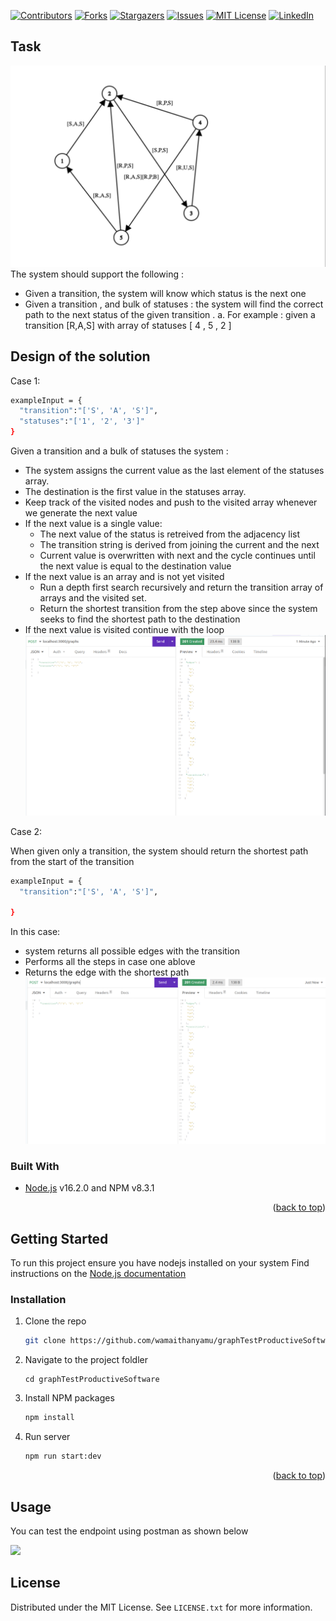 <div id="top"></div>
<!--
*** Thanks for checking out the graphTestProductiveSoftware. If you have a suggestion
*** that would make this better, please fork the repo and create a pull request
*** or simply open an issue with the tag "enhancement".
*** Don't forget to give the project a star!
*** Thanks again! Now go create something AMAZING! :D
-->



<!-- PROJECT SHIELDS -->
<!--
*** I'm using markdown "reference style" links for readability.
*** Reference links are enclosed in brackets [ ] instead of parentheses ( ).
*** See the bottom of this document for the declaration of the reference variables
*** for contributors-url, forks-url, etc. This is an optional, concise syntax you may use.
*** https://www.markdownguide.org/basic-syntax/#reference-style-links
-->
[![Contributors][contributors-shield]][contributors-url]
[![Forks][forks-shield]][forks-url]
[![Stargazers][stars-shield]][stars-url]
[![Issues][issues-shield]][issues-url]
[![MIT License][license-shield]][license-url]
[![LinkedIn][linkedin-shield]][linkedin-url]


## Task 

![](images/graph.png)
The system should support the following :
- Given a transition, the system will know which status is the next one
- Given a transition , and bulk of statuses : the system will find the correct path to the next status of the given transition .
  a. For example : given a transition [R,A,S] with array of statuses [ 4 , 5 , 2 ]

## Design of the solution

Case 1:

  ```sh
  exampleInput = {
    "transition":"['S', 'A', 'S']",	     
    "statuses":"['1', '2', '3']"	
  }
  ```
Given a transition and a bulk of statuses the system :
  - The system assigns the current value as the last element of the statuses array.
  - The destination is the first value in the statuses array.
  - Keep track of the visited nodes and push to the visited array whenever we generate the next value
  - If the next value is a single value:
    - The next value of the status is retreived from the adjacency list 
    - The transition string is derived from joining the current and the next
    - Current value is overwritten with next and the cycle continues until the next value is equal to the destination value 
  - If the next value is an array and is not yet visited
    - Run a depth first search recursively and return the transition array of arrays and the visited set. 
    - Return the shortest transition from the step above since the system seeks to find the shortest path to the destination
  - If the next value is visited continue with the loop 
![](images/both.png)

Case 2:

 When given only a transition, the system should return the shortest path from the start of the transition
  ```sh
  exampleInput = {
    "transition":"['S', 'A', 'S']",	     

  }
  ```
 In this case:
  - system returns all possible edges with the transition 
  - Performs all the steps in case one ablove
  - Returns the edge with the shortest path
![](images/transitionOnly.png)

### Built With

* [Node.js](https://nodejs.org/) v16.2.0 and NPM v8.3.1

<p align="right">(<a href="#top">back to top</a>)</p>

<!-- GETTING STARTED -->
## Getting Started

To run this project ensure you have nodejs installed on your system Find instructions on the [Node.js documentation](https://nodejs.org/)


### Installation


1. Clone the repo
   ```sh
   git clone https://github.com/wamaithanyamu/graphTestProductiveSoftware.git
   ```
   
2. Navigate to the project foldler
   ```shell
   cd graphTestProductiveSoftware
    ```

2. Install NPM packages
   ```sh
   npm install
   ```
3. Run server
   ```sh
   npm run start:dev
   ```

<p align="right">(<a href="#top">back to top</a>)</p>



<!-- USAGE EXAMPLES -->
## Usage

You can test the endpoint using postman as shown below

   ![](images/success.JPG)


<!-- LICENSE -->
## License

Distributed under the MIT License. See `LICENSE.txt` for more information.


<!-- MARKDOWN LINKS & IMAGES -->
<!-- https://www.markdownguide.org/basic-syntax/#reference-style-links -->
[contributors-shield]: https://img.shields.io/github/contributors/wamaithanyamu/graphTestProductiveSoftware.svg?style=for-the-badge
[contributors-url]: https://github.com/wamaithaNyamu/graphTestProductiveSoftware.git/graphs/contributors
[forks-shield]: https://img.shields.io/github/forks/wamaithanyamu/graphTestProductiveSoftware.svg?style=for-the-badge
[forks-url]: https://github.com/wamaithaNyamu/graphTestProductiveSoftware.git/network/members
[stars-shield]: https://img.shields.io/github/stars/wamaithanyamu/graphTestProductiveSoftware.svg?style=for-the-badge
[stars-url]: https://github.com/wamaithaNyamu/graphTestProductiveSoftware.git/stargazers
[issues-shield]: https://img.shields.io/github/issues/wamaithanyamu/graphTestProductiveSoftware.svg?style=for-the-badge
[issues-url]: https://github.com/wamaithaNyamu/graphTestProductiveSoftware.git/issues
[license-shield]: https://img.shields.io/github/license/wamaithanyamu/graphTestProductiveSoftware.svg?style=for-the-badge
[license-url]: https://github.com/wamaithaNyamu/graphTestProductiveSoftware.git/blob/master/LICENSE.txt
[linkedin-shield]: https://img.shields.io/badge/-LinkedIn-black.svg?style=for-the-badge&logo=linkedin&colorB=555
[linkedin-url]: https://linkedin.com/in/wamaithanyamu
